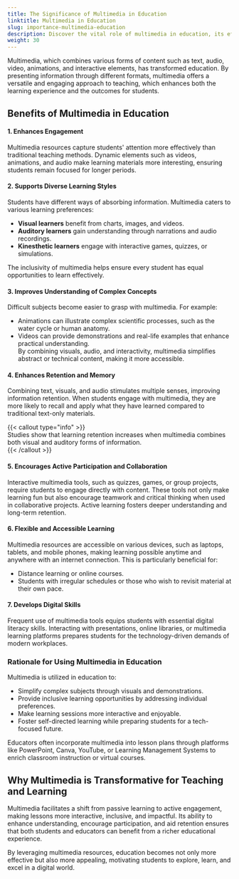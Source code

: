 ```yaml
---
title: The Significance of Multimedia in Education
linktitle: Multimedia in Education
slug: importance-multimedia-education
description: Discover the vital role of multimedia in education, its effectiveness in engaging students, supporting diverse learning styles, and enhancing understanding and retention.
weight: 30
---
```


Multimedia, which combines various forms of content such as text, audio, video, animations, and interactive elements, has transformed education. By presenting information through different formats, multimedia offers a versatile and engaging approach to teaching, which enhances both the learning experience and the outcomes for students.

## Benefits of Multimedia in Education

#### 1. Enhances Engagement

Multimedia resources capture students' attention more effectively than traditional teaching methods. Dynamic elements such as videos, animations, and audio make learning materials more interesting, ensuring students remain focused for longer periods.

#### 2. Supports Diverse Learning Styles

Students have different ways of absorbing information. Multimedia caters to various learning preferences:

- **Visual learners** benefit from charts, images, and videos.
- **Auditory learners** gain understanding through narrations and audio recordings.
- **Kinesthetic learners** engage with interactive games, quizzes, or simulations.

The inclusivity of multimedia helps ensure every student has equal opportunities to learn effectively.

#### 3. Improves Understanding of Complex Concepts

Difficult subjects become easier to grasp with multimedia. For example:

- Animations can illustrate complex scientific processes, such as the water cycle or human anatomy.
- Videos can provide demonstrations and real-life examples that enhance practical understanding.  
  By combining visuals, audio, and interactivity, multimedia simplifies abstract or technical content, making it more accessible.

#### 4. Enhances Retention and Memory

Combining text, visuals, and audio stimulates multiple senses, improving information retention. When students engage with multimedia, they are more likely to recall and apply what they have learned compared to traditional text-only materials.

{{< callout type="info" >}}  
Studies show that learning retention increases when multimedia combines both visual and auditory forms of information.  
{{< /callout >}}

#### 5. Encourages Active Participation and Collaboration

Interactive multimedia tools, such as quizzes, games, or group projects, require students to engage directly with content. These tools not only make learning fun but also encourage teamwork and critical thinking when used in collaborative projects. Active learning fosters deeper understanding and long-term retention.

#### 6. Flexible and Accessible Learning

Multimedia resources are accessible on various devices, such as laptops, tablets, and mobile phones, making learning possible anytime and anywhere with an internet connection. This is particularly beneficial for:

- Distance learning or online courses.
- Students with irregular schedules or those who wish to revisit material at their own pace.

#### 7. Develops Digital Skills

Frequent use of multimedia tools equips students with essential digital literacy skills. Interacting with presentations, online libraries, or multimedia learning platforms prepares students for the technology-driven demands of modern workplaces.

### Rationale for Using Multimedia in Education

Multimedia is utilized in education to:

- Simplify complex subjects through visuals and demonstrations.
- Provide inclusive learning opportunities by addressing individual preferences.
- Make learning sessions more interactive and enjoyable.
- Foster self-directed learning while preparing students for a tech-focused future.

Educators often incorporate multimedia into lesson plans through platforms like PowerPoint, Canva, YouTube, or Learning Management Systems to enrich classroom instruction or virtual courses.

## Why Multimedia is Transformative for Teaching and Learning

Multimedia facilitates a shift from passive learning to active engagement, making lessons more interactive, inclusive, and impactful. Its ability to enhance understanding, encourage participation, and aid retention ensures that both students and educators can benefit from a richer educational experience.

By leveraging multimedia resources, education becomes not only more effective but also more appealing, motivating students to explore, learn, and excel in a digital world.
